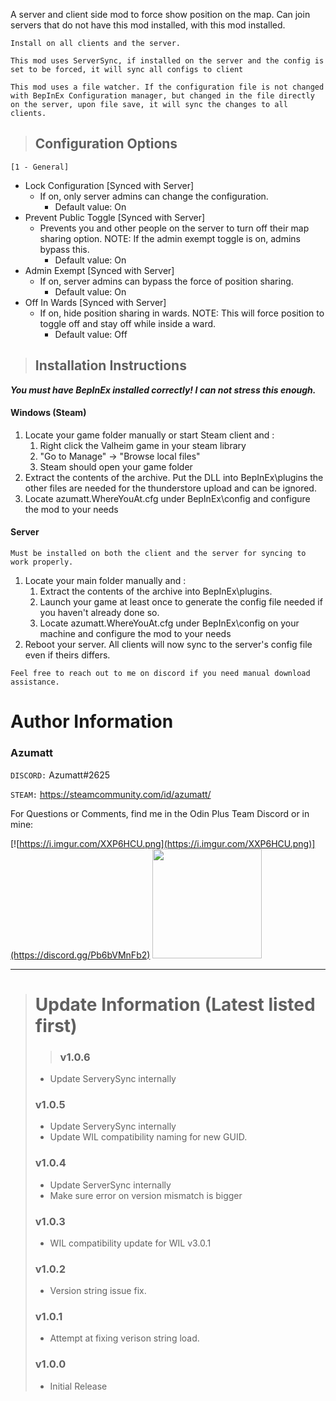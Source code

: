 A server and client side mod to force show position on the map. Can join servers that do not have this mod installed, with this mod installed.

`Install on all clients and the server.`

`This mod uses ServerSync, if installed on the server and the config is set to be forced, it will sync all configs to client`

`This mod uses a file watcher. If the configuration file is not changed with BepInEx Configuration manager, but changed in the file directly on the server, upon file save, it will sync the changes to all clients.`

> ## Configuration Options
`[1 - General]`

* Lock Configuration [Synced with Server]
  * If on, only server admins can change the configuration.
    * Default value: On
* Prevent Public Toggle [Synced with Server]
  * Prevents you and other people on the server to turn off their map sharing option. NOTE: If the admin exempt toggle is on, admins bypass this.
    * Default value: On
* Admin Exempt [Synced with Server]
  * If on, server admins can bypass the force of position sharing.
    * Default value: On
* Off In Wards [Synced with Server]
  * If on, hide position sharing in wards. NOTE: This will force position to toggle off and stay off while inside a ward.
    * Default value: Off


> ## Installation Instructions
***You must have BepInEx installed correctly! I can not stress this enough.***

#### Windows (Steam)
1. Locate your game folder manually or start Steam client and :
   1. Right click the Valheim game in your steam library 
   2. "Go to Manage" -> "Browse local files"
   3. Steam should open your game folder
2. Extract the contents of the archive. Put the DLL into BepInEx\plugins the other files are needed for the thunderstore upload and can be ignored.
3. Locate azumatt.WhereYouAt.cfg under BepInEx\config and configure the mod to your needs

#### Server

`Must be installed on both the client and the server for syncing to work properly.`
1. Locate your main folder manually and :
   1. Extract the contents of the archive into BepInEx\plugins.
   2. Launch your game at least once to generate the config file needed if you haven't already done so.
   3. Locate azumatt.WhereYouAt.cfg under BepInEx\config on your machine and configure the mod to your needs
2. Reboot your server. All clients will now sync to the server's config file even if theirs differs.


`Feel free to reach out to me on discord if you need manual download assistance.`



# Author Information

### Azumatt

`DISCORD:` Azumatt#2625

`STEAM:` https://steamcommunity.com/id/azumatt/


For Questions or Comments, find me in the Odin Plus Team Discord or in mine:

[![https://i.imgur.com/XXP6HCU.png](https://i.imgur.com/XXP6HCU.png)](https://discord.gg/Pb6bVMnFb2)
<a href="https://discord.gg/pdHgy6Bsng"><img src="https://i.imgur.com/Xlcbmm9.png" href="https://discord.gg/pdHgy6Bsng" width="175" height="175"></a>
***
> # Update Information (Latest listed first)
> > ### v1.0.6
> - Update ServerySync internally
> ### v1.0.5
> - Update ServerySync internally
> - Update WIL compatibility naming for new GUID.
> ### v1.0.4
> - Update ServerSync internally
> - Make sure error on version mismatch is bigger
> ### v1.0.3
> - WIL compatibility update for WIL v3.0.1
> ### v1.0.2
> - Version string issue fix.
> ### v1.0.1
> - Attempt at fixing verison string load.
> ### v1.0.0
> - Initial Release